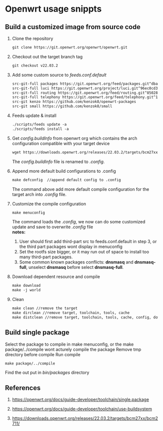# Openwrt usage snippts
## Build a customized image from source code

1. Clone the repository
    ```html
    git clone https://git.openwrt.org/openwrt/openwrt.git
    ```
2. Checkout out the target branch tag
    ```html
    git checkout v22.03.2
    ```

3. Add some custom source to *feeds.conf.default*
    ```html
    src-git-full packages https://git.openwrt.org/feed/packages.git^dba8a0102e5965cad58a871335002e9c964b6719
    src-git-full luci https://git.openwrt.org/project/luci.git^96ec0cd3ccfe954f13fd5a337efdd70374dde03f
    src-git-full routing https://git.openwrt.org/feed/routing.git^85028704f688a6768d3f10d5d3c10a799a121e0d
    src-git-full telephony https://git.openwrt.org/feed/telephony.git^1d2031a5c82816483c51bca15649e2957fbe2bc2
    src-git kenzo https://github.com/kenzok8/openwrt-packages
    src-git small https://github.com/kenzok8/small

    ```

4. Feeds update & install
    ```html
    ./scripts/feeds update -a
    ./scripts/feeds install -a
    ```
5. Get *config.buildInfo* from openwrt org which contains the arch configuration compatible with your target device
    ```html
    wget https://downloads.openwrt.org/releases/22.03.2/targets/bcm27xx/bcm2711/config.buildinfo -O .config
    ```
    The *config.buildInfo* file is renamed to *.config*.

6. Append more default build configurations to .config
    ```html
    make defconfig  //append default config to .config
    ```
    The command above add more default compile configuration for the target arch into *.config* file. 

7. Customize the compile configuration
    ```html
    make menuconfig
    ```
    The command loads the *.config*, we now can do some customized update and save to overwrite *.config* file  
    **notes:**  
    1. User should first add third-part src to feeds.conf.default in step 3, or the third part packages wont display in menuconfig  
    2. Set the rootfs size bigger, or it may run out of space to install too many third-part packages.
    3. Some common known packages conflicts: **dnsmasq**  and **dnsmasq-full**, unselect **dnsmasq** before select **dnsmasq-full**.

8. Download dependent resource and compile
    ```html
    make download
    make -j world
    ```

9. Clean
    ```html
    make clean //remove the target
    make dirclean //remove target, toolchain, tools, cache
    make distclean //remove target, toolchain, tools, cache, config, download
    ```

## Build single package
Select the package to compile in make menuconfig, or the make package/../compile wont acturely compile the package
Remove tmp directory before compile
Run compile
```html
make package/../compile 
```
Find the out put in *bin/packages* directory

## References
1. https://openwrt.org/docs/guide-developer/toolchain/single.package

2. https://openwrt.org/docs/guide-developer/toolchain/use-buildsystem

3. https://downloads.openwrt.org/releases/22.03.2/targets/bcm27xx/bcm2711/